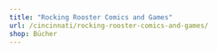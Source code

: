 ```yaml
---
title: "Rocking Rooster Comics and Games"
url: /cincinnati/rocking-rooster-comics-and-games/
shop: Bücher
---
```


